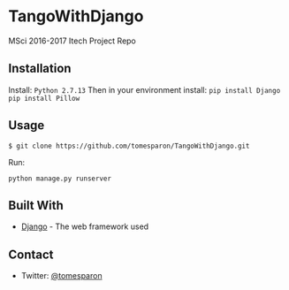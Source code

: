 # TangoWithDjango
MSci 2016-2017 Itech Project Repo

## Installation
Install:
`Python 2.7.13`
Then in your environment install:
`pip install Django`
`pip install Pillow`


## Usage
```$ git clone https://github.com/tomesparon/TangoWithDjango.git```

Run:

``python manage.py runserver``

## Built With
* [Django](https://docs.djangoproject.com/en/1.10/) - The web framework used

## Contact

* Twitter: [@tomesparon](https://twitter.com/tomesparon "tomesparon")
